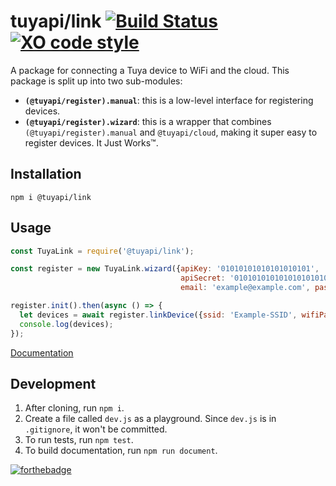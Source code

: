 tuyapi/link [![Build Status](https://travis-ci.org/TuyaAPI/link.svg?branch=master)](https://travis-ci.org/TuyaAPI/link) [![XO code style](https://img.shields.io/badge/code_style-XO-5ed9c7.svg)](https://github.com/xojs/xo)
==============

A package for connecting a Tuya device to WiFi and the cloud. This package is split up into two sub-modules:
- **`(@tuyapi/register).manual`**: this is a low-level interface for registering devices.
- **`(@tuyapi/register).wizard`**: this is a wrapper that combines `(@tuyapi/register).manual` and `@tuyapi/cloud`, making it super easy to register devices. It Just Works™️.

## Installation
`npm i @tuyapi/link`

## Usage
```javascript
const TuyaLink = require('@tuyapi/link');

const register = new TuyaLink.wizard({apiKey: '01010101010101010101',
                                      apiSecret: '01010101010101010101010101010101',
                                      email: 'example@example.com', password: 'example-password'});

register.init().then(async () => {
  let devices = await register.linkDevice({ssid: 'Example-SSID', wifiPassword: 'examplepassword'});
  console.log(devices);
});
```

[Documentation](https://tuyaapi.github.io/link/)

## Development
1. After cloning, run `npm i`.
2. Create a file called `dev.js` as a playground. Since `dev.js` is in `.gitignore`, it won't be committed.
3. To run tests, run `npm test`.
4. To build documentation, run `npm run document`.

[![forthebadge](https://forthebadge.com/images/badges/made-with-javascript.svg)](https://forthebadge.com)
